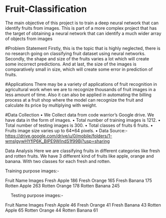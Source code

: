 # Fruit-Classification
The main objective of this project is to train a deep neural network that can identify fruits from images. This is part of a more complex project that has the target of obtaining a neural network that can identify a much wider array of objects from images

#Problem Statement
Firstly, this is the topic that is highly neglected, there is no research going on classifying fruit dataset using neural networks. Secondly, the shape and size of the fruits varies a lot which will create some incorrect predictions. And at last, the size of the images is comparatively small in size, which will create some error in prediction of fruits. 

#Applications 
There may be a variety of applications of fruit recognition in agricultural work when we are to recognize thousands of fruit images in a less amount of time. Also it can also be applied in automating the billing process at a fruit shop where the model can recognize the fruit and calculate its price by multiplying with weight. 

#Data Collection 
•	We Collect data from code warrior’s Google drive. We have data in the form of images.
•	Total number of training images is 1212.
•	Total number of testing images is 300.
•	Total classes of fruits 6 fruits.
•	Fruits image size varies up to 64*64 pixels.
•	Data Source:- https://drive.google.com/drive/u/0/mobile/folders/1-wmslgywHYflP6K_BlPE9WIndS1f99Bj?usp=sharing 

Data Analysis
Here we are classifying fruits in different categories like fresh and rotten fruits. We have 3 different kind of fruits like apple, orange and banana. With two classes for each fresh and rotten.

Training purpose images:-

Fruit Name	Images
Fresh Apple	186
Fresh Orange	165
Fresh Banana	175
Rotten Apple	263
Rotten Orange	178
Rotten Banana	245

 
Testing purpose images:-

Fruit Name	Images
Fresh Apple	46
Fresh Orange	41
Fresh Banana	43
Rotten Apple	65
Rotten Orange	44
Rotten Banana	61
